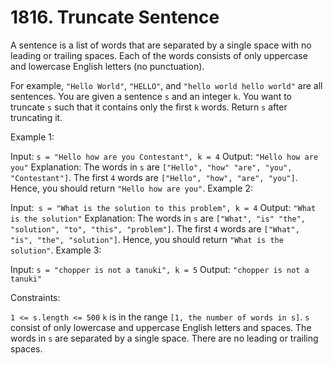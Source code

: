 # 1816. Truncate Sentence  

A sentence is a list of words that are separated by a single space with no leading or trailing spaces. Each of the words consists of only uppercase and lowercase English letters (no punctuation).

For example, ``"Hello World"``, ``"HELLO"``, and ``"hello world hello world"`` are all sentences.
You are given a sentence ```s​​​​​​``` and an integer ```k​​​​​​```. You want to truncate ```s​​​​​​``` such that it contains only the first ```k​​​​​​``` words. Return ```s​​​​​​``` after truncating it.

 

Example 1:

Input: ```s = "Hello how are you Contestant", k = 4```
Output: ```"Hello how are you"```
Explanation:
The words in ```s``` are ```["Hello", "how" "are", "you", "Contestant"]```.
The first ```4``` words are ```["Hello", "how", "are", "you"]```.
Hence, you should return ```"Hello how are you"```.
Example 2:

Input:``` s = "What is the solution to this problem", k = 4```
Output: ```"What is the solution"```
Explanation:
The words in ```s``` are ```["What", "is" "the", "solution", "to", "this", "problem"]```.
The first ```4``` words are ```["What", "is", "the", "solution"]```.
Hence, you should return ```"What is the solution"```.
Example 3:

Input: ```s = "chopper is not a tanuki", k = 5```
Output: ```"chopper is not a tanuki"```
 

Constraints:

```1 <= s.length <= 500```
```k``` is in the range ```[1, the number of words in s]```.
```s``` consist of only lowercase and uppercase English letters and spaces.
The words in ```s``` are separated by a single space.
There are no leading or trailing spaces.